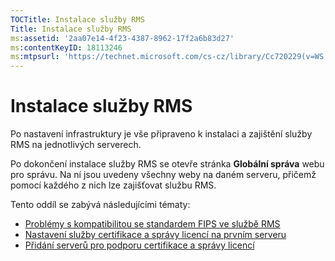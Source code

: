 ```yaml
---
TOCTitle: Instalace služby RMS
Title: Instalace služby RMS
ms:assetid: '2aa07e14-4f23-4387-8962-17f2a6b83d27'
ms:contentKeyID: 18113246
ms:mtpsurl: 'https://technet.microsoft.com/cs-cz/library/Cc720229(v=WS.10)'
---
```


Instalace služby RMS
====================

Po nastavení infrastruktury je vše připraveno k instalaci a zajištění služby RMS na jednotlivých serverech.

Po dokončení instalace služby RMS se otevře stránka **Globální správa** webu pro správu. Na ní jsou uvedeny všechny weby na daném serveru, přičemž pomocí každého z nich lze zajišťovat službu RMS.

Tento oddíl se zabývá následujícími tématy:

-   [Problémy s kompatibilitou se standardem FIPS ve službě RMS](https://technet.microsoft.com/720bdace-dcd8-431e-b0fa-01193782fe0b)
-   [Nastavení služby certifikace a správy licencí na prvním serveru](https://technet.microsoft.com/cce29a2f-984f-48ed-9187-0eb68286ec5b)
-   [Přidání serverů pro podporu certifikace a správy licencí](https://technet.microsoft.com/089ceb62-2a96-444f-ab42-1d5deaabd0c3)
